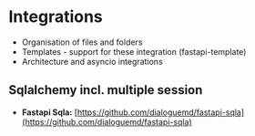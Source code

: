 # Integrations 
- Organisation of files and folders
- Templates - support for these integration (fastapi-template)
- Architecture and asyncio integrations
## Sqlalchemy incl. multiple session
* **Fastapi Sqla:** [https://github.com/dialoguemd/fastapi-sqla](https://github.com/dialoguemd/fastapi-sqla)
